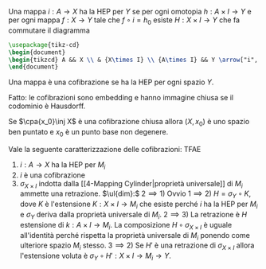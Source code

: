 Una mappa $i:A\to X$ ha la HEP per $Y$ se per ogni omotopia $h:A\times I\to Y$ e per ogni mappa $f:X\to Y$ tale che $f\circ i=h_0$ esiste $H:X\times I\to Y$ che fa commutare il diagramma
```tikz 
\usepackage{tikz-cd} 
\begin{document}
\begin{tikzcd} A && X \\ & {X\times I} \\ {A\times I} && Y \arrow["i", from=1-1, to=1-3] \arrow["f", from=1-3, to=3-3] \arrow["h"', from=3-1, to=3-3] \arrow["{i\times id}", from=3-1, to=2-2] \arrow["H", dashed, from=2-2, to=3-3] \arrow["{i^A_0}"', from=1-1, to=3-1] \arrow["{i^X_0}"', from=1-3, to=2-2] \end{tikzcd}
\end{document}
```
Una mappa è una cofibrazione se ha la HEP per ogni spazio $Y$.

Fatto: le cofibrazioni sono embedding e hanno immagine chiusa se il codominio è Hausdorff.

Se $\cpa{x_0}\inj X$ è una cofibrazione chiusa allora $(X,x_0)$ è uno spazio ben puntato e $x_0$ è un punto base non degenere.

Vale la seguente caratterizzazione delle cofibrazioni: TFAE
1. $i:A\to X$ ha la HEP per $M_i$
2. $i$ è una cofibrazione
3. $\sigma_{X\times I}$ indotta dalla [[4-Mapping Cylinder|proprietà universale]] di $M_i$ ammette una retrazione.
$\ul{dim}:$
$2\implies 1$) Ovvio
$1\implies 2)$ $H=\sigma_Y\circ K$, dove $K$ è l'estensione $K:X\times I\to M_i$ che esiste perché $i$ ha la HEP per $M_i$ e $\sigma_Y$ deriva dalla proprietà universale di $M_i$.
$2\implies 3)$ La retrazione è $H$ estensione di $k:A\times I\to M_i$. La composizione $H\circ \sigma_{X\times I}$ è uguale all'identità perché rispetta la proprietà universale di $M_i$ ponendo come ulteriore spazio $M_i$ stesso.
$3\implies 2)$ Se $H'$ è una retrazione di $\sigma_{X\times I}$ allora l'estensione voluta è $\sigma_Y\circ H':X\times I\to M_i\to Y$.
